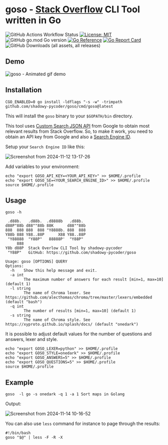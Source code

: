 # goso - [Stack Overflow](https://stackoverflow.com/) CLI Tool written in Go

![GitHub Actions Workflow Status](https://img.shields.io/github/actions/workflow/status/shadowy-pycoder/goso/go.yml)
[![License: MIT](https://img.shields.io/badge/License-MIT-yellow.svg)](https://opensource.org/licenses/MIT)
![GitHub go.mod Go version](https://img.shields.io/github/go-mod/go-version/shadowy-pycoder/goso)
[![Go Reference](https://pkg.go.dev/badge/github.com/shadowy-pycoder/goso.svg)](https://pkg.go.dev/github.com/shadowy-pycoder/goso)
[![Go Report Card](https://goreportcard.com/badge/github.com/shadowy-pycoder/goso)](https://goreportcard.com/report/github.com/shadowy-pycoder/goso)
![GitHub Downloads (all assets, all releases)](https://img.shields.io/github/downloads/shadowy-pycoder/goso/total)


## Demo

![goso - Animated gif demo](demo/demo.gif)



## Installation

```shell
CGO_ENABLED=0 go install -ldflags "-s -w" -trimpath github.com/shadowy-pycoder/goso/cmd/goso@latest
```
This will install the `goso` binary to your `$GOPATH/bin` directory.

This tool uses [Custom Search JSON API](https://developers.google.com/custom-search/v1/overview) from Google to obtain most relevant results from Stack Overflow. So, to make it work, you need to obtain an API key from Google and also a [Search Engine ID](https://developers.google.com/custom-search/v1/overview#search_engine_id).

Setup your `Search Engine ID` like this:

![Screenshot from 2024-11-12 13-17-26](https://github.com/user-attachments/assets/3dd798fb-d9de-438a-aeeb-81ffc47e488b)

Add variables to your environment:
```shell
echo "export GOSO_API_KEY=<YOUR_API_KEY>" >> $HOME/.profile
echo "export GOSO_SE=<YOUR_SEARCH_ENGINE_ID>" >> $HOME/.profile
source $HOME/.profile
```
## Usage

```shell
goso -h
                                                                  
 .d88b.   .d88b.  .d8888b   .d88b.  
d88P"88b d88""88b 88K      d88""88b 
888  888 888  888 "Y8888b. 888  888 
Y88b 888 Y88..88P      X88 Y88..88P 
 "Y88888  "Y88P"   88888P'  "Y88P"  
     888                            
Y8b d88P  Stack Overlow CLI Tool by shadowy-pycoder                         
 "Y88P"   GitHub: https://github.com/shadowy-pycoder/goso                        
                                                                                                                                                                                              
Usage: goso [OPTIONS] QUERY
Options:
  -h    Show this help message and exit.
  -a int
        The maximum number of answers for each result [min=1, max=10] (default 1)
  -l string
        The name of Chroma lexer. See https://github.com/alecthomas/chroma/tree/master/lexers/embedded (default "bash")
  -q int
        The number of results [min=1, max=10] (default 1)
  -s string
        The name of Chroma style. See https://xyproto.github.io/splash/docs/ (default "onedark")
``` 

It is possible to adjust default values for the number of questions and answers, lexer and style.
```shell
echo "export GOSO_LEXER=python" >> $HOME/.profile
echo "export GOSO_STYLE=onedark" >> $HOME/.profile
echo "export GOSO_ANSWERS=5" >> $HOME/.profile
echo "export GOSO_QUESTIONS=5" >> $HOME/.profile
source $HOME/.profile
```

## Example

```shell
goso  -l go -s onedark -q 1 -a 1 Sort maps in Golang
```
Output:

![Screenshot from 2024-11-14 10-16-52](https://github.com/user-attachments/assets/43282839-1719-44ae-a0e8-c2ed44d8e9e6)

You can also use `less` command for instance to page through the results:
```shell  
#!/bin/bash
goso "$@" | less -F -R -X
```


